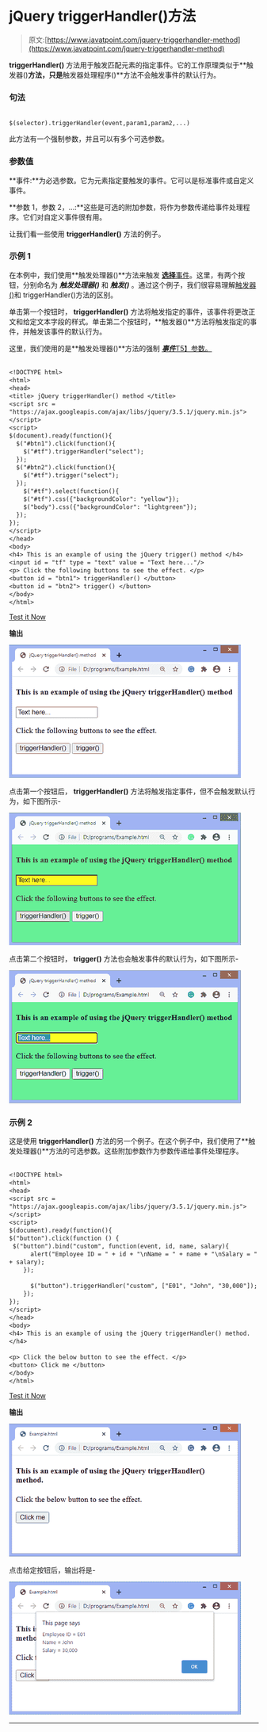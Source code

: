 # jQuery triggerHandler()方法

> 原文:[https://www.javatpoint.com/jquery-triggerhandler-method](https://www.javatpoint.com/jquery-triggerhandler-method)

**triggerHandler()** 方法用于触发匹配元素的指定事件。它的工作原理类似于**触发器()**方法，只是**触发器处理程序()**方法不会触发事件的默认行为。

### 句法

```

$(selector).triggerHandler(event,param1,param2,...)  

```

此方法有一个强制参数，并且可以有多个可选参数。

### 参数值

**事件:**为必选参数。它为元素指定要触发的事件。它可以是标准事件或自定义事件。

**参数 1，参数 2，...:**这些是可选的附加参数，将作为参数传递给事件处理程序。它们对自定义事件很有用。

让我们看一些使用 **triggerHandler()** 方法的例子。

### 示例 1

在本例中，我们使用**触发处理器()**方法来触发 [**选择**事件](https://www.javatpoint.com/jquery-select)。这里，有两个按钮，分别命名为 ***触发处理器()*** 和 ***触发()*** 。通过这个例子，我们很容易理解[触发器()](https://www.javatpoint.com/jquery-select)和 triggerHandler()方法的区别。

单击第一个按钮时， **triggerHandler()** 方法将触发指定的事件，该事件将更改正文和给定文本字段的样式。单击第二个按钮时，**触发器()**方法将触发指定的事件，并触发该事件的默认行为。

这里，我们使用的是**触发处理器()**方法的强制 [***事件***T5】参数。](https://www.javatpoint.com/jquery-events)

```

<!DOCTYPE html>
<html>
<head>
<title> jQuery triggerHandler() method </title>
<script src = "https://ajax.googleapis.com/ajax/libs/jquery/3.5.1/jquery.min.js"> </script>
<script>
$(document).ready(function(){
  $("#btn1").click(function(){
    $("#tf").triggerHandler("select");
  });
  $("#btn2").click(function(){
    $("#tf").trigger("select");
  });
    $("#tf").select(function(){
	$("#tf").css({"backgroundColor": "yellow"});
    $("body").css({"backgroundColor": "lightgreen"});
  });
});
</script>
</head>
<body>
<h4> This is an example of using the jQuery trigger() method </h4>
<input id = "tf" type = "text" value = "Text here..."/>
<p> Click the following buttons to see the effect. </p>
<button id = "btn1"> triggerHandler() </button>
<button id = "btn2"> trigger() </button>
</body>
</html>

```

[Test it Now](https://www.javatpoint.com/oprweb/test.jsp?filename=jquery-triggerhandler-method1)

**输出**

![jQuery triggerHandler() method](img/aa644cebdd63d59f3b851cdb18c0bb96.png)

点击第一个按钮后， **triggerHandler()** 方法将触发指定事件，但不会触发默认行为，如下图所示-

![jQuery triggerHandler() method](img/ff6d89d7bee3703bb288b13126ab65d4.png)

点击第二个按钮时， **trigger()** 方法也会触发事件的默认行为，如下图所示-

![jQuery triggerHandler() method](img/e34a97872ea871f1405017f171228f88.png)

### 示例 2

这是使用 **triggerHandler()** 方法的另一个例子。在这个例子中，我们使用了**触发处理器()**方法的可选参数。这些附加参数作为参数传递给事件处理程序。

```

<!DOCTYPE html>
<html>
<head>
<script src = "https://ajax.googleapis.com/ajax/libs/jquery/3.5.1/jquery.min.js"></script>
<script>
$(document).ready(function(){
$("button").click(function () {
 $("button").bind("custom", function(event, id, name, salary){
      alert("Employee ID = " + id + "\nName = " + name + "\nSalary = " + salary);
    });

      $("button").triggerHandler("custom", ["E01", "John", "30,000"]);
    });
});
</script>
</head>
<body>
<h4> This is an example of using the jQuery triggerHandler() method. </h4>

<p> Click the below button to see the effect. </p>
<button> Click me </button>
</body>
</html>

```

[Test it Now](https://www.javatpoint.com/oprweb/test.jsp?filename=jquery-triggerhandler-method2)

**输出**

![jQuery triggerHandler() method](img/b2841b05a9494e8183a6ef00c03ec11c.png)

点击给定按钮后，输出将是-

![jQuery triggerHandler() method](img/4a6e857937ee22a47ef58eefd918bc87.png)

* * *